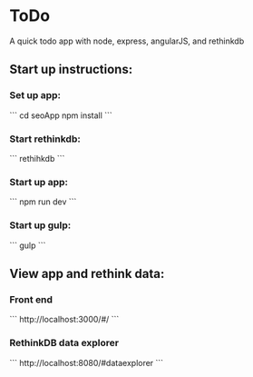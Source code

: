 # ToDo
A quick todo app with node, express, angularJS, and rethinkdb

<h2>Start up instructions:</h2>

<h3>Set up app:</h3>
```
cd seoApp
npm install
```

<h3>Start rethinkdb:</h3>
```
rethihkdb
```

<h3>Start up app:</h3>
```
npm run dev
```

<h3>Start up gulp:</h3>
```
gulp
```

<h2>View app and rethink data:</h2>

<h3>Front end</h3>
```
http://localhost:3000/#/
```

<h3>RethinkDB data explorer</h3>
```
http://localhost:8080/#dataexplorer
```
